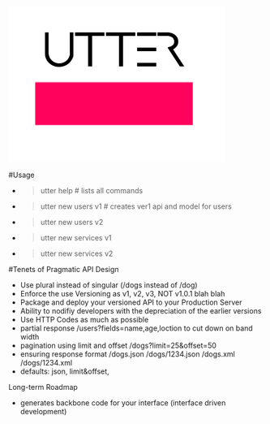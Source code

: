 ![alt tag](utter.png)

#Usage
* > utter help                 # lists all commands
* > utter new users v1         # creates ver1 api and model for users
* > utter new users v2
* > utter new services v1
* > utter new services v2



#Tenets of Pragmatic API Design
- Use plural instead of singular (/dogs instead of /dog)
- Enforce the use Versioning as v1, v2, v3, NOT v1.0.1 blah blah
- Package and deploy your versioned API to your Production Server 
- Ability to nodifiy developers with the depreciation of the earlier versions
- Use HTTP Codes as much as possible
- partial response /users?fields=name,age,loction to cut down on band width
- pagination using limit and offset /dogs?limit=25&offset=50 
- ensuring response format  /dogs.json  /dogs/1234.json /dogs.xml /dogs/1234.xml  
- defaults: json, limit&offset,  

Long-term Roadmap
- generates backbone code for your interface (interface driven development)
